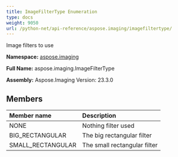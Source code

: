 ```yaml
---
title: ImageFilterType Enumeration
type: docs
weight: 9050
url: /python-net/api-reference/aspose.imaging/imagefiltertype/
---
```


Image filters to use

**Namespace:** [aspose.imaging](/imaging/python-net/api-reference/aspose.imaging/)

**Full Name:** aspose.imaging.ImageFilterType

**Assembly:**  Aspose.Imaging Version: 23.3.0

## **Members**
|**Member name**|**Description**|
| :- | :- |
|NONE|Nothing filter used|
|BIG_RECTANGULAR|The big rectangular filter|
|SMALL_RECTANGULAR|The small rectangular filter|
